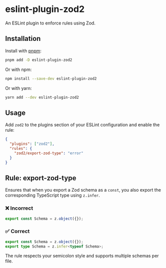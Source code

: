 # eslint-plugin-zod2

An ESLint plugin to enforce rules using Zod.

## Installation

Install with [pnpm](https://pnpm.io):

```sh
pnpm add -D eslint-plugin-zod2
```

Or with npm:

```sh
npm install --save-dev eslint-plugin-zod2
```

Or with yarn:

```sh
yarn add --dev eslint-plugin-zod2
```

## Usage

Add `zod2` to the plugins section of your ESLint configuration and enable the rule:

```json
{
  "plugins": ["zod2"],
  "rules": {
    "zod2/export-zod-type": "error"
  }
}
```

## Rule: export-zod-type

Ensures that when you export a Zod schema as a `const`, you also export the corresponding TypeScript type using `z.infer`.

### ❌ Incorrect

```ts
export const Schema = z.object({});
```

### ✅ Correct

```ts
export const Schema = z.object({});
export type Schema = z.infer<typeof Schema>;
```

The rule respects your semicolon style and supports multiple schemas per file.

